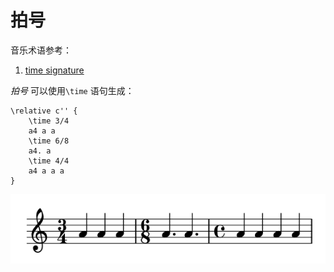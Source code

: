 # 拍号

音乐术语参考：

1. [time signature](http://lilypond.org/doc/v2.18/Documentation/music-glossary/time-signature)

_拍号_ 可以使用`\time` 语句生成：

```text
\relative c'' {
    \time 3/4
    a4 a a
    \time 6/8
    a4. a
    \time 4/4
    a4 a a a
}
```

![](../../../.gitbook/assets/1.2.1-timesignature.png)

